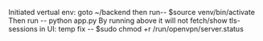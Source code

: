 Initiated vertual env:
goto ~/backend then run-- $source venv/bin/activate
Then run -- python app.py
By running above it will not fetch/show tls-sessions in UI: temp fix -- $sudo chmod +r /run/openvpn/server.status

